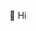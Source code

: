 👋 Hi
<!---
lefermey/lefermey is a ✨ special ✨ repository because its `README.md` (this file) appears on your GitHub profile.
You can click the Preview link to take a look at your changes.
--->
